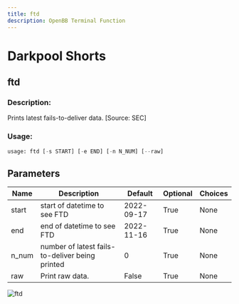 ```yaml
---
title: ftd
description: OpenBB Terminal Function
---
```


# Darkpool Shorts

## ftd

### Description: 

Prints latest fails-to-deliver data. [Source: SEC]

### Usage: 
```python
usage: ftd [-s START] [-e END] [-n N_NUM] [--raw]
```

## Parameters

| Name | Description | Default | Optional | Choices |
| ---- | ----------- | ------- | -------- | ------- |
| start | start of datetime to see FTD | 2022-09-17 | True | None |
| end | end of datetime to see FTD | 2022-11-16 | True | None |
| n_num | number of latest fails-to-deliver being printed | 0 | True | None |
| raw | Print raw data. | False | True | None |


![ftd](https://user-images.githubusercontent.com/46355364/154075166-a5a84604-e8ec-46d5-a990-8ca3d928c662.png)

